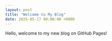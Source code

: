```yaml
---
layout: post
title: "Welcome to My Blog"
date: 2025-05-17 00:00:00 +0000
---
```

Hello, welcome to my new blog on GitHub Pages!
